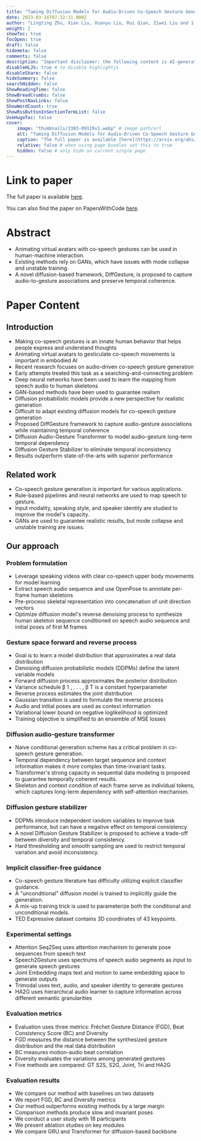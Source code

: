 ```yaml
---
title: "Taming Diffusion Models for Audio-Driven Co-Speech Gesture Generation"
date: 2023-03-16T07:32:31.000Z
author: "Lingting Zhu, Xian Liu, Xuanyu Liu, Rui Qian, Ziwei Liu and 1 others"
weight: 2
showToc: true
TocOpen: true
draft: false
hidemeta: false
comments: false
description: "Important disclaimer: the following content is AI-generated, please make sure to fact check the presented information by reading the full paper."
disableHLJS: true # to disable highlightjs
disableShare: false
hideSummary: false
searchHidden: false
ShowReadingTime: false
ShowBreadCrumbs: false
ShowPostNavLinks: false
ShowWordCount: true
ShowRssButtonInSectionTermList: false
UseHugoToc: false
cover:
    image: "thumbnails/2303-09119v1.webp" # image path/url
    alt: "Taming Diffusion Models for Audio-Driven Co-Speech Gesture Generation" # alt text
    caption: "The full paper is available [here](https://arxiv.org/abs/2303.09119)." # display caption under cover
    relative: false # when using page bundles set this to true
    hidden: false # only hide on current single page
---
```


# Link to paper
The full paper is available [here](https://arxiv.org/abs/2303.09119).

You can also find the paper on PapersWithCode [here](https://paperswithcode.com/paper/taming-diffusion-models-for-audio-driven-co).

# Abstract
- Animating virtual avatars with co-speech gestures can be used in human-machine interaction.
- Existing methods rely on GANs, which have issues with mode collapse and unstable training.
- A novel diffusion-based framework, DiffGesture, is proposed to capture audio-to-gesture associations and preserve temporal coherence.

# Paper Content

## Introduction
- Making co-speech gestures is an innate human behavior that helps people express and understand thoughts
- Animating virtual avatars to gesticulate co-speech movements is important in embodied AI
- Recent research focuses on audio-driven co-speech gesture generation
- Early attempts treated this task as a searching-and-connecting problem
- Deep neural networks have been used to learn the mapping from speech audio to human skeletons
- GAN-based methods have been used to guarantee realism
- Diffusion probabilistic models provide a new perspective for realistic generation
- Difficult to adapt existing diffusion models for co-speech gesture generation
- Proposed DiffGesture framework to capture audio-gesture associations while maintaining temporal coherence
- Diffusion Audio-Gesture Transformer to model audio-gesture long-term temporal dependency
- Diffusion Gesture Stabilizer to eliminate temporal inconsistency
- Results outperform state-of-the-arts with superior performance

## Related work
- Co-speech gesture generation is important for various applications.
- Rule-based pipelines and neural networks are used to map speech to gesture.
- Input modality, speaking style, and speaker identity are studied to improve the model's capacity.
- GANs are used to guarantee realistic results, but mode collapse and unstable training are issues.

## Our approach

### Problem formulation
- Leverage speaking videos with clear co-speech upper body movements for model learning
- Extract speech audio sequence and use OpenPose to annotate per-frame human skeletons
- Pre-process skeletal representation into concatenation of unit direction vectors
- Optimize diffusion model's reverse denoising process to synthesize human skeleton sequence conditioned on speech audio sequence and initial poses of first M frames

### Gesture space forward and reverse process
- Goal is to learn a model distribution that approximates a real data distribution
- Denoising diffusion probabilistic models (DDPMs) define the latent variable models
- Forward diffusion process approximates the posterior distribution
- Variance schedule β 1 , . . . , β T is a constant hyperparameter
- Reverse process estimates the joint distribution
- Gaussian transition is used to formulate the reverse process
- Audio and initial poses are used as context information
- Variational lower bound on negative loglikelihood is optimized
- Training objective is simplified to an ensemble of MSE losses

### Diffusion audio-gesture transformer
- Naive conditional generation scheme has a critical problem in co-speech gesture generation.
- Temporal dependency between target sequence and context information makes it more complex than time-invariant tasks.
- Transformer's strong capacity in sequential data modeling is proposed to guarantee temporally coherent results.
- Skeleton and context condition of each frame serve as individual tokens, which captures long-term dependency with self-attention mechanism.

### Diffusion gesture stabilizer
- DDPMs introduce independent random variables to improve task performance, but can have a negative effect on temporal consistency.
- A novel Diffusion Gesture Stabilizer is proposed to achieve a trade-off between diversity and temporal consistency.
- Hard thresholding and smooth sampling are used to restrict temporal variation and avoid inconsistency.

### Implicit classifier-free guidance
- Co-speech gesture literature has difficulty utilizing explicit classifier guidance.
- A "unconditional" diffusion model is trained to implicitly guide the generation.
- A mix-up training trick is used to parameterize both the conditional and unconditional models.
- TED Expressive dataset contains 3D coordinates of 43 keypoints.

### Experimental settings
- Attention Seq2Seq uses attention mechanism to generate pose sequences from speech text
- Speech2Gesture uses spectrums of speech audio segments as input to generate speech gestures
- Joint Embedding maps text and motion to same embedding space to generate outputs
- Trimodal uses text, audio, and speaker identity to generate gestures
- HA2G uses hierarchical audio learner to capture information across different semantic granularities

### Evaluation metrics
- Evaluation uses three metrics: Fréchet Gesture Distance (FGD), Beat Consistency Score (BC) and Diversity
- FGD measures the distance between the synthesized gesture distribution and the real data distribution
- BC measures motion-audio beat correlation
- Diversity evaluates the variations among generated gestures
- Five methods are compared: GT S2S, S2G, Joint, Tri and HA2G

### Evaluation results
- We compare our method with baselines on two datasets
- We report FGD, BC and Diversity metrics
- Our method outperforms existing methods by a large margin
- Comparison methods produce slow and invariant poses
- We conduct a user study with 18 participants
- We present ablation studies on key modules
- We compare GRU and Transformer for diffusion-based backbone
